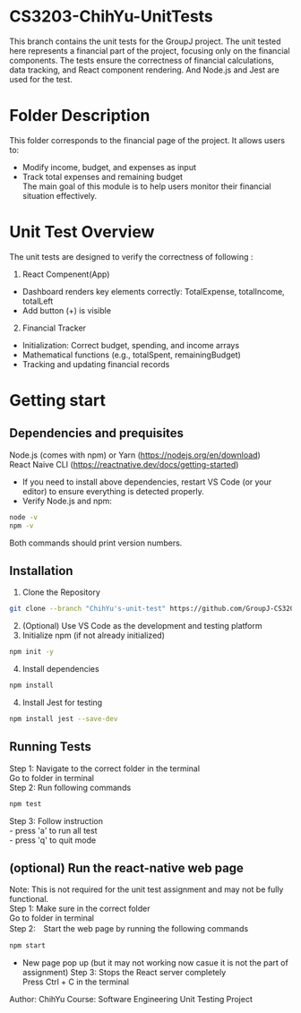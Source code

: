 # CS3203-ChihYu-UnitTests
This branch contains the unit tests for the GroupJ project. The unit tested here represents a financial part of the project, focusing only on the financial components. The tests ensure the correctness of financial calculations, data tracking, and React component rendering. And Node.js and Jest are used for the test. 

# Folder Description
This folder corresponds to the financial page of the project. It allows users to:  
- Modify income, budget, and expenses as input
- Track total expenses and remaining budget  
The main goal of this module is to help users monitor their financial situation effectively.

# Unit Test Overview
The unit tests are designed to verify the correctness of following :  
1. React Compenent(App)
- Dashboard renders key elements correctly: TotalExpense, totalIncome, totalLeft
- Add button (+) is visible
2. Financial Tracker  
- Initialization: Correct budget, spending, and income arrays
- Mathematical functions (e.g., totalSpent, remainingBudget)
- Tracking and updating financial records

# Getting start
## Dependencies and prequisites
Node.js (comes with npm) or Yarn (https://nodejs.org/en/download)  
React Naive CLI (https://reactnative.dev/docs/getting-started)   
- If you need to install above dependencies, restart VS Code (or your editor) to ensure everything is detected properly.
- Verify Node.js and npm:
```bash
node -v
npm -v
```
Both commands should print version numbers.

## Installation
1. Clone the Repository  
```bash 
git clone --branch "ChihYu's-unit-test" https://github.com/GroupJ-CS3202/CS3203-GroupJ-UnitTests
```

2. (Optional) Use VS Code as the development and testing platform
3. Initialize npm (if not already initialized)
```bash
npm init -y
```
4. Install dependencies
```bash
npm install
```
4. Install Jest for testing
```bash
npm install jest --save-dev
```


## Running Tests
Step 1: Navigate to the correct folder in the terminal  
         Go to folder in terminal  
Step 2: Run following commands  
```bash
npm test
```
Step 3: Follow instruction  
         - press 'a' to run all test  
         - press 'q' to quit mode    

## (optional) Run the react-native web page
Note: This is not required for the unit test assignment and may not be fully functional.  
Step 1:  Make sure in the correct folder   
         Go to folder in terminal  
Step 2:　Start the web page by running the following commands
```bash
npm start
```
- New page pop up (but it may not working now casue it is not the part of assignment)
Step 3: Stops the React server completely  
        Press Ctrl + C in the terminal  



Author: ChihYu
Course: Software Engineering Unit Testing Project


